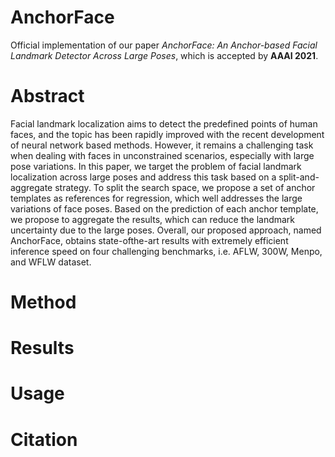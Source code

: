 # AnchorFace

Official implementation of our paper *AnchorFace: An Anchor-based Facial Landmark Detector Across Large Poses*, which is accepted by **AAAI 2021**.

# Abstract
Facial landmark localization aims to detect the predefined points of human faces, and the topic has been rapidly improved with
the recent development of neural network based methods. However, it remains a challenging task when dealing with faces in unconstrained scenarios, especially with large pose variations. In this paper, we target the problem of facial landmark localization across large poses and address
this task based on a split-and-aggregate strategy. To split the search space, we propose a set of anchor templates as references for regression, which well addresses the large variations of face poses. Based on the prediction of each anchor template, we propose to aggregate the results, which can reduce the landmark uncertainty due to the large poses. Overall, our proposed approach, named AnchorFace, obtains state-ofthe-art results with extremely efficient inference speed on four challenging benchmarks, i.e. AFLW, 300W, Menpo, and WFLW dataset.
# Method
# Results
# Usage
# Citation
